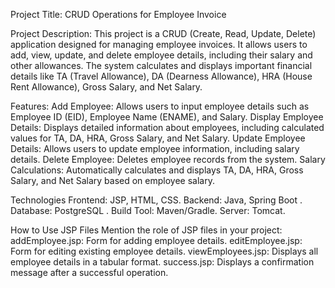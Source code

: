 Project Title:
CRUD Operations for Employee Invoice

Project Description:
This project is a CRUD (Create, Read, Update, Delete) application designed for managing employee invoices. It allows users to add, view, update, and delete employee details, including their salary and other allowances. The system calculates and displays important financial details like TA (Travel Allowance), DA (Dearness Allowance), HRA (House Rent Allowance), Gross Salary, and Net Salary.

Features:
Add Employee: Allows users to input employee details such as Employee ID (EID), Employee Name (ENAME), and Salary.
Display Employee Details: Displays detailed information about employees, including calculated values for TA, DA, HRA, Gross Salary, and Net Salary.
Update Employee Details: Allows users to update employee information, including salary details.
Delete Employee: Deletes employee records from the system.
Salary Calculations: Automatically calculates and displays TA, DA, HRA, Gross Salary, and Net Salary based on employee salary.


Technologies
Frontend: JSP, HTML, CSS.
Backend: Java, Spring Boot .
Database: PostgreSQL .
Build Tool: Maven/Gradle.
Server: Tomcat.

How to Use JSP Files
Mention the role of JSP files in your project:
addEmployee.jsp: Form for adding employee details.
editEmployee.jsp: Form for editing existing employee details.
viewEmployees.jsp: Displays all employee details in a tabular format.
success.jsp: Displays a confirmation message after a successful operation.
